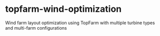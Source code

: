 # topfarm-wind-optimization
Wind farm layout optimization using TopFarm with multiple turbine types and multi-farm configurations
